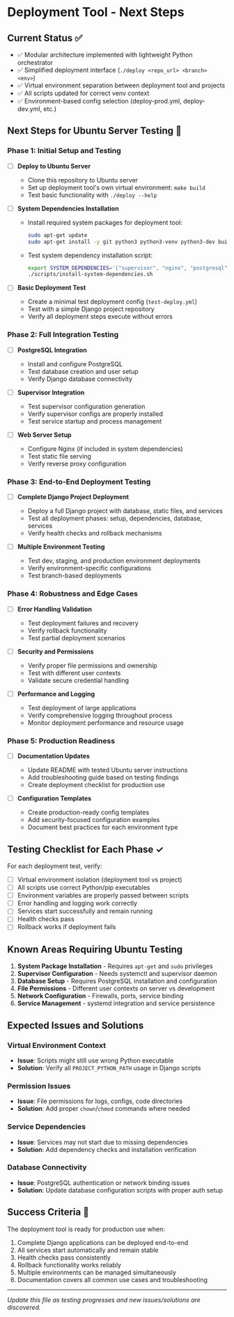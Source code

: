 # Deployment Tool - Next Steps

## Current Status ✅
- ✅ Modular architecture implemented with lightweight Python orchestrator
- ✅ Simplified deployment interface (`./deploy <repo_url> <branch> <env>`)
- ✅ Virtual environment separation between deployment tool and projects
- ✅ All scripts updated for correct venv context
- ✅ Environment-based config selection (deploy-prod.yml, deploy-dev.yml, etc.)

## Next Steps for Ubuntu Server Testing 🚀

### Phase 1: Initial Setup and Testing
- [ ] **Deploy to Ubuntu Server**
  - Clone this repository to Ubuntu server
  - Set up deployment tool's own virtual environment: `make build`
  - Test basic functionality with `./deploy --help`

- [ ] **System Dependencies Installation**
  - Install required system packages for deployment tool:
    ```bash
    sudo apt-get update
    sudo apt-get install -y git python3 python3-venv python3-dev build-essential
    ```
  - Test system dependency installation script:
    ```bash
    export SYSTEM_DEPENDENCIES='["supervisor", "nginx", "postgresql", "redis-server"]'
    ./scripts/install-system-dependencies.sh
    ```

- [ ] **Basic Deployment Test**
  - Create a minimal test deployment config (`test-deploy.yml`)
  - Test with a simple Django project repository
  - Verify all deployment steps execute without errors

### Phase 2: Full Integration Testing
- [ ] **PostgreSQL Integration**
  - Install and configure PostgreSQL
  - Test database creation and user setup
  - Verify Django database connectivity

- [ ] **Supervisor Integration**
  - Test supervisor configuration generation
  - Verify supervisor configs are properly installed
  - Test service startup and process management

- [ ] **Web Server Setup**
  - Configure Nginx (if included in system dependencies)
  - Test static file serving
  - Verify reverse proxy configuration

### Phase 3: End-to-End Deployment Testing
- [ ] **Complete Django Project Deployment**
  - Deploy a full Django project with database, static files, and services
  - Test all deployment phases: setup, dependencies, database, services
  - Verify health checks and rollback mechanisms

- [ ] **Multiple Environment Testing**
  - Test dev, staging, and production environment deployments
  - Verify environment-specific configurations
  - Test branch-based deployments

### Phase 4: Robustness and Edge Cases
- [ ] **Error Handling Validation**
  - Test deployment failures and recovery
  - Verify rollback functionality
  - Test partial deployment scenarios

- [ ] **Security and Permissions**
  - Verify proper file permissions and ownership
  - Test with different user contexts
  - Validate secure credential handling

- [ ] **Performance and Logging**
  - Test deployment of large applications
  - Verify comprehensive logging throughout process
  - Monitor deployment performance and resource usage

### Phase 5: Production Readiness
- [ ] **Documentation Updates**
  - Update README with tested Ubuntu server instructions
  - Add troubleshooting guide based on testing findings
  - Create deployment checklist for production use

- [ ] **Configuration Templates**
  - Create production-ready config templates
  - Add security-focused configuration examples
  - Document best practices for each environment type

## Testing Checklist for Each Phase ✓

For each deployment test, verify:
- [ ] Virtual environment isolation (deployment tool vs project)
- [ ] All scripts use correct Python/pip executables
- [ ] Environment variables are properly passed between scripts
- [ ] Error handling and logging work correctly
- [ ] Services start successfully and remain running
- [ ] Health checks pass
- [ ] Rollback works if deployment fails

## Known Areas Requiring Ubuntu Testing

1. **System Package Installation** - Requires `apt-get` and `sudo` privileges
2. **Supervisor Configuration** - Needs systemctl and supervisor daemon
3. **Database Setup** - Requires PostgreSQL installation and configuration
4. **File Permissions** - Different user contexts on server vs development
5. **Network Configuration** - Firewalls, ports, service binding
6. **Service Management** - systemd integration and service persistence

## Expected Issues and Solutions

### Virtual Environment Context
- **Issue**: Scripts might still use wrong Python executable
- **Solution**: Verify all `PROJECT_PYTHON_PATH` usage in Django scripts

### Permission Issues
- **Issue**: File permissions for logs, configs, code directories
- **Solution**: Add proper `chown`/`chmod` commands where needed

### Service Dependencies
- **Issue**: Services may not start due to missing dependencies
- **Solution**: Add dependency checks and installation verification

### Database Connectivity
- **Issue**: PostgreSQL authentication or network binding issues
- **Solution**: Update database configuration scripts with proper auth setup

## Success Criteria 🎯

The deployment tool is ready for production use when:
1. Complete Django applications can be deployed end-to-end
2. All services start automatically and remain stable
3. Health checks pass consistently
4. Rollback functionality works reliably
5. Multiple environments can be managed simultaneously
6. Documentation covers all common use cases and troubleshooting

---
*Update this file as testing progresses and new issues/solutions are discovered.*
